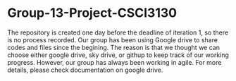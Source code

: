 Group-13-Project-CSCI3130
=========================

The repository is created one day before the deadline of iteration 1, so there is no process recorded. Our group has been using Google drive to share codes and files since the begining. The reason is that we thought we can choose either google drive, sky drive, or githup to keep track of our working progress. However, our group has always been working in agile. For more details, please check documentation on google drive.

